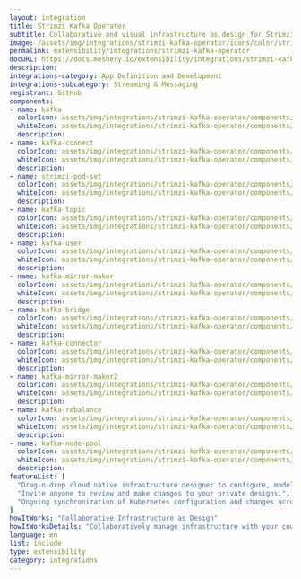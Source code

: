 ```yaml
---
layout: integration
title: Strimzi Kafka Operator
subtitle: Collaborative and visual infrastructure as design for Strimzi Kafka Operator
image: /assets/img/integrations/strimzi-kafka-operator/icons/color/strimzi-kafka-operator-color.svg
permalink: extensibility/integrations/strimzi-kafka-operator
docURL: https://docs.meshery.io/extensibility/integrations/strimzi-kafka-operator
description: 
integrations-category: App Definition and Development
integrations-subcategory: Streaming & Messaging
registrant: GitHub
components: 
- name: kafka
  colorIcon: assets/img/integrations/strimzi-kafka-operator/components/kafka/icons/color/kafka-color.svg
  whiteIcon: assets/img/integrations/strimzi-kafka-operator/components/kafka/icons/white/kafka-white.svg
  description: 
- name: kafka-connect
  colorIcon: assets/img/integrations/strimzi-kafka-operator/components/kafka-connect/icons/color/kafka-connect-color.svg
  whiteIcon: assets/img/integrations/strimzi-kafka-operator/components/kafka-connect/icons/white/kafka-connect-white.svg
  description: 
- name: strimzi-pod-set
  colorIcon: assets/img/integrations/strimzi-kafka-operator/components/strimzi-pod-set/icons/color/strimzi-pod-set-color.svg
  whiteIcon: assets/img/integrations/strimzi-kafka-operator/components/strimzi-pod-set/icons/white/strimzi-pod-set-white.svg
  description: 
- name: kafka-topic
  colorIcon: assets/img/integrations/strimzi-kafka-operator/components/kafka-topic/icons/color/kafka-topic-color.svg
  whiteIcon: assets/img/integrations/strimzi-kafka-operator/components/kafka-topic/icons/white/kafka-topic-white.svg
  description: 
- name: kafka-user
  colorIcon: assets/img/integrations/strimzi-kafka-operator/components/kafka-user/icons/color/kafka-user-color.svg
  whiteIcon: assets/img/integrations/strimzi-kafka-operator/components/kafka-user/icons/white/kafka-user-white.svg
  description: 
- name: kafka-mirror-maker
  colorIcon: assets/img/integrations/strimzi-kafka-operator/components/kafka-mirror-maker/icons/color/kafka-mirror-maker-color.svg
  whiteIcon: assets/img/integrations/strimzi-kafka-operator/components/kafka-mirror-maker/icons/white/kafka-mirror-maker-white.svg
  description: 
- name: kafka-bridge
  colorIcon: assets/img/integrations/strimzi-kafka-operator/components/kafka-bridge/icons/color/kafka-bridge-color.svg
  whiteIcon: assets/img/integrations/strimzi-kafka-operator/components/kafka-bridge/icons/white/kafka-bridge-white.svg
  description: 
- name: kafka-connector
  colorIcon: assets/img/integrations/strimzi-kafka-operator/components/kafka-connector/icons/color/kafka-connector-color.svg
  whiteIcon: assets/img/integrations/strimzi-kafka-operator/components/kafka-connector/icons/white/kafka-connector-white.svg
  description: 
- name: kafka-mirror-maker2
  colorIcon: assets/img/integrations/strimzi-kafka-operator/components/kafka-mirror-maker2/icons/color/kafka-mirror-maker2-color.svg
  whiteIcon: assets/img/integrations/strimzi-kafka-operator/components/kafka-mirror-maker2/icons/white/kafka-mirror-maker2-white.svg
  description: 
- name: kafka-rebalance
  colorIcon: assets/img/integrations/strimzi-kafka-operator/components/kafka-rebalance/icons/color/kafka-rebalance-color.svg
  whiteIcon: assets/img/integrations/strimzi-kafka-operator/components/kafka-rebalance/icons/white/kafka-rebalance-white.svg
  description: 
- name: kafka-node-pool
  colorIcon: assets/img/integrations/strimzi-kafka-operator/components/kafka-node-pool/icons/color/kafka-node-pool-color.svg
  whiteIcon: assets/img/integrations/strimzi-kafka-operator/components/kafka-node-pool/icons/white/kafka-node-pool-white.svg
  description: 
featureList: [
  "Drag-n-drop cloud native infrastructure designer to configure, model, and deploy your workloads.",
  "Invite anyone to review and make changes to your private designs.",
  "Ongoing synchronization of Kubernetes configuration and changes across any number of clusters."
]
howItWorks: "Collaborative Infrastructure as Design"
howItWorksDetails: "Collaboratively manage infrastructure with your coworkers synchronously sharing the same designs."
language: en
list: include
type: extensibility
category: integrations
---
```

